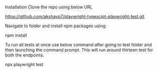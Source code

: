 Installation
Clone the repo using below URL

https://github.com/akshayp7/playwright-typescipt-playwright-test.git

Navigate to folder and install npm packages using:

npm install

Tu run all tests at once use below command after going to test folder and then launching the command prompt. This will run around thirteen test for both the endpoints.

npx playwright test